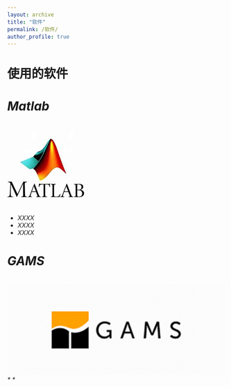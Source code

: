 ```yaml
---
layout: archive
title: "软件"
permalink: /软件/
author_profile: true
---
```


 使用的软件
======

<i>Matlab
======
  <br/><img src='/images/OIP.jpg'>
* XXXX
* XXXX
* XXXX

<i>GAMS
======
<br/><img src='/images/123.png'> 
* 
* 
  


